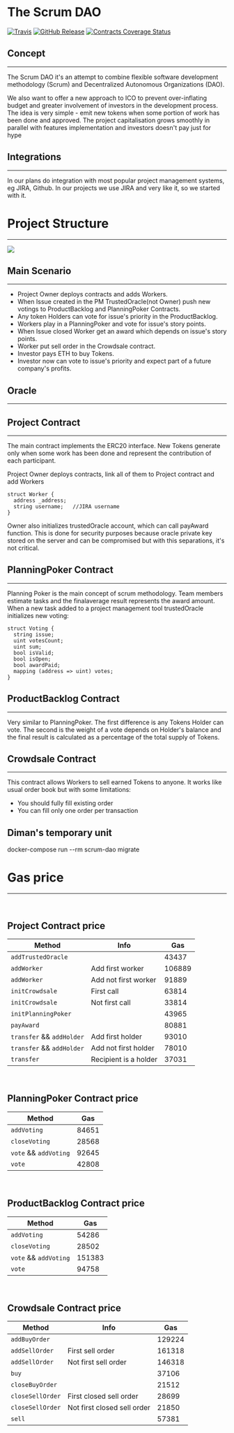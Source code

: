 
# The Scrum DAO
[![Travis](https://img.shields.io/travis/devOrchestra/the-scrum-dao.svg)](https://travis-ci.org/devOrchestra/the-scrum-dao)
[![GitHub Release](https://img.shields.io/github/release/devOrchestra/the-scrum-dao.svg)](https://github.com/devOrchestra/the-scrum-dao/releases)
[![Contracts Coverage Status](https://coveralls.io/repos/github/devOrchestra/the-scrum-dao/badge.svg?branch=master)](https://coveralls.io/github/devOrchestra/the-scrum-dao?branch=master)
## Concept
-------------

The Scrum DAO it&#39;s an attempt to combine flexible software development methodology (Scrum) and Decentralized Autonomous Organizations (DAO).

We also want to offer a new approach to ICO to prevent over-inflating budget and greater involvement of investors in the development process. The idea is very simple - emit new tokens when some portion of work has been done and approved.
The project capitalisation grows smoothly in parallel with features implementation and investors doesn't pay just for hype


## Integrations
-------------
In our plans do integration with most popular project management systems, eg JIRA, Github. In our projects we use JIRA and very like it, so we started with it.


# Project Structure
-------------

![](http://devorchestra.io/assets/images/presentation/scrum-dao-scheme.jpg)

## Main Scenario
-------------
- Project Owner deploys contracts and adds Workers.
- When Issue created in the PM TrustedOracle(not Owner) push new votings to ProductBacklog and PlanningPoker Contracts.
- Any token Holders can vote for issue's priority in the ProductBacklog.
- Workers play in a PlanningPoker and vote for issue's story points.
- When Issue closed Worker get an award which depends on issue's story points.
- Worker put sell order in the Crowdsale contract.
- Investor pays ETH to buy Tokens.
- Investor now can vote to issue's priority and expect part of a future company's profits.

## Oracle
-------------
## Project Contract
-------------

The main contract implements the ERC20 interface. New Tokens generate only when some work has been done and represent the contribution of each participant.

Project Owner deploys contracts, link all of them to Project contract and add Workers

```
struct Worker {
  address _address;
  string username;   //JIRA username
}
```

Owner also initializes trustedOracle account, which can call payAward function. This is done for security purposes because oracle private key stored on the server and can be compromised but with this separations, it's not critical.

## PlanningPoker Contract
-------------

Planning Poker is the main concept of scrum methodology. Team members estimate tasks and the finalaverage result represents the award amount. When a new task added to a project management tool trustedOracle initializes new voting:

```
struct Voting {
  string issue;
  uint votesCount;
  uint sum;
  bool isValid;
  bool isOpen;
  bool awardPaid;
  mapping (address => uint) votes;
}
```

## ProductBacklog Contract
-------------

Very similar to PlanningPoker. The first difference is any Tokens Holder can vote. The second is the weight of a vote depends on Holder's balance and the final result is calculated as a percentage of the total supply of Tokens.

## Crowdsale Contract
-------------

This contract allows Workers to sell earned Tokens to anyone. It works like usual order book but with some limitations:

- You should fully fill existing order
- You can fill only one order per transaction

## Diman's temporary unit
docker-compose run --rm scrum-dao migrate 

# Gas price
-------------

&nbsp;
## Project Contract price

| Method                    | Info                        | Gas           |
| -------------             | -------------               | ------------- |
| `addTrustedOracle`        |                             | 43437         |
| `addWorker`               | Add first worker            | 106889        |
| `addWorker`               | Add not first worker        | 91889         |
| `initCrowdsale`           | First call                  | 63814         |
| `initCrowdsale`           | Not first call              | 33814         |
| `initPlanningPoker`       |                             | 43965         |
| `payAward`                |                             | 80881         |
| `transfer` && `addHolder` | Add first holder            | 93010         |
| `transfer` && `addHolder` | Add not first holder        | 78010         |
| `transfer`                | Recipient is a holder       | 37031         |

&nbsp;
## PlanningPoker Contract price

| Method                    | Gas           |
| -------------             | ------------- |
| `addVoting`               | 84651         |
| `closeVoting`             | 28568         |
| `vote` && `addVoting`     | 92645         |
| `vote`                    | 42808         |

&nbsp;
## ProductBacklog Contract price

| Method                    | Gas           |
| -------------             | ------------- |
| `addVoting`               | 54286         |
| `closeVoting`             | 28502         |
| `vote` && `addVoting`     | 151383        |
| `vote`                    | 94758         |

&nbsp;
## Crowdsale Contract price

| Method                    | Info                        | Gas           |
| -------------             | -------------               | ------------- |
| `addBuyOrder`             |                             | 129224        |
| `addSellOrder`            | First sell order            | 161318        |
| `addSellOrder`            | Not first sell order        | 146318        |
| `buy`                     |                             | 37106         |
| `closeBuyOrder`           |                             | 21512         |
| `closeSellOrder`          | First closed sell order     | 28699         |
| `closeSellOrder`          | Not first closed sell order | 21850         |
| `sell`                    |                             | 57381         |



